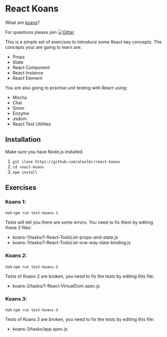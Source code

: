 # React Koans

What are [koans](https://github.com/alexlbr/react-koans)?

For questions please join [![Gitter](https://badges.gitter.im/hackages/hackjam-react.svg)](https://gitter.im/alexlbr/react-koans?utm_source=badge&utm_medium=badge&utm_campaign=pr-badge)

This is a simple set of exercises to introduce some React key concepts. The concepts your are going to learn are:
  - Props
  - State
  - React Component
  - React Instance
  - React Element

You are also going to practise unit testing with React using:
  - Mocha
  - Chai
  - Sinon
  - Enzyme
  - Jsdom
  - React Test Utilities
  
## Installation

Make sure you have Node.js installed.

  1. `git clone https://github.com/alexlbr/react-koans`
  2. `cd react-koans`
  3. `npm install`

##  Exercises

### Koans 1:

run `npm run test-koans-1`

Tests will tell you there are some errors. You need to fix them by editing these 2 files:
 - koans-1/tasks/1-React-TodoList-props-and-state.js
 - koans-1/tasks/1-React-TodoList-one-way-data-binding.js

### Koans 2:

run `npm run test-koans-2`

Tests of Koans 2 are broken, you need to fix the tests by editing this file:
 - koans-2/tasks/1-React-VirtualDom.spec.js

### Koans 3:

run `npm run test-koans-3`

Tests of Koans 3 are broken, you need to fix the tests by editing this file:
 - koans-3/tasks/app.spec.js
